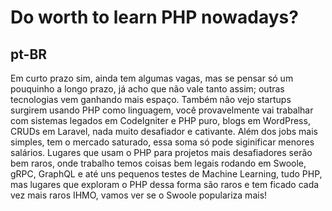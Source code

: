 # Do worth to learn PHP nowadays?

## pt-BR
Em curto prazo sim, ainda tem algumas vagas, mas se pensar só um pouquinho a longo prazo, já acho que não vale tanto assim; outras tecnologias vem ganhando mais espaço. Também não vejo startups surgirem usando PHP como linguagem, você provavelmente vai trabalhar com sistemas legados em CodeIgniter e PHP puro, blogs em WordPress, CRUDs em Laravel, nada muito desafiador e cativante. Além dos jobs mais simples, tem o mercado saturado, essa soma só pode siginificar menores salários.
Lugares que usam o PHP para projetos mais desafiadores serão bem raros, onde trabalho temos coisas bem legais rodando em Swoole, gRPC, GraphQL e até uns pequenos testes de Machine Learning, tudo PHP, mas lugares que exploram o PHP dessa forma são raros e tem ficado cada vez mais raros IHMO, vamos ver se o Swoole populariza mais!
